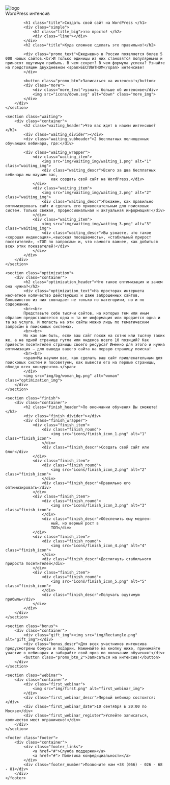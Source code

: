 <!DOCTYPE html>
<html lang="ru">
<head>
    <meta charset="UTF-8">
    <meta http-equiv="X-UA-Compatible" content="IE=edge">
    <meta name="viewport" content="width=device-width, initial-scale=1.0">
    <link rel="stylesheet" href="https://cdnjs.cloudflare.com/ajax/libs/normalize/8.0.1/normalize.min.css" integrity="sha512-NhSC1YmyruXifcj/KFRWoC561YpHpc5Jtzgvbuzx5VozKpWvQ+4nXhPdFgmx8xqexRcpAglTj9sIBWINXa8x5w==" crossorigin="anonymous" referrerpolicy="no-referrer" />
    <link rel="preconnect" href="https://fonts.googleapis.com">
    <link rel="preconnect" href="https://fonts.gstatic.com" crossorigin>
    <link href="https://fonts.googleapis.com/css2?family=Inconsolata:wght@200&family=Island+Moments&family=Montserrat:wght@600&family=Roboto:wght@100;300;400;500;700;900&family=The+Nautigal&display=swap" rel="stylesheet">
    <link rel="stylesheet" href="css/style.css">
    <title>WORDPRESS INTENSIVE</title>
</head>
<body>
    <section class="promo">
        <div class="container">
            <div class="logo">
                <img class="logo_img" src="logo/logo.svg" alt="logo">
                <div class="logo_text">WordPress интенсив</div>
            </div>

            <h1 class="title">Создать свой сайт на WordPress </h1>
            <div class="simple">
                <h2 class="title_big">это просто! </h2>
                <div class="line"></div>
            </div>
            <h2 class="title">Куда сложнее сделать это правильно!</h2>

            <div class="promo_text">Ежедневно в России появляется более 5 000 новых сайтов.<br>И только единицы из них становятся популярными и приносят ощутимую прибыль. В чем секрет? В чем формула успеха? Узнайте на предстоящем двухдневном <span>БЕСПЛАТНОМ</span> интенсиве!
            </div>

            <button class="promo_btn">Записаться на интенсив!</button>
            <div class="more">
                <div class="more_text">узнать больше об интенсиве</div>
                <img src="icons/down.svg" alt="down" class="more_img">
            </div>
        </div>
    </section>

    <section class="waiting">
        <div class="container">
            <h2 class="waiting_header">Что вас ждет в нашем интенсиве?</h2>
            <div class="waiting_divider"></div>
            <div class="waiting_subheader">2 бесплатных полноценных обучающих вебинара, где:</div>

            <div class="waiting_wrapper">
                <div class="waiting_item">
                    <img src="img/waiting_img/waiting_1.png" alt="1" class="waiting_img">
                    <div class="waiting_descr">Всего за два бесплатных вебинара мы научим вас,
                        как создать свой сайт на WordPress.</div>
                </div>
                <div class="waiting_item">
                    <img src="img/waiting_img/waiting_2.png" alt="2" class="waiting_img">
                    <div class="waiting_descr">Покажем, как правильно оптимизировать сайт и сделать его привлекательным для поисковых систем. Только свежая, профессиональная и актуальная информация!</div>
                </div>
                <div class="waiting_item">
                    <img src="img/waiting_img/waiting_3.png" alt="3" class="waiting_img">
                    <div class="waiting_descr">Вы узнаете, что такое «хорошая индексация»,«высокая посещаемость», «стабильный прирост посетителей», «ТОП по запросам» и, что намного важнее, как добиться всех этих показателей!</div>
                </div>
            </div>
        </div>
    </section>

    <section class="optimization">
        <div class="container">
            <h2 class="optimization_header">Что такое оптимизация и зачем она нужна?</h2>
            <div class="optimization_text">На просторах интернета несчетное количество действующих и даже заброшенных сайтов. Большинство из них совпадает не только по категориям, но и по содержанию. 
            <br><br>
            Представьте себе тысячи сайтов, на которых тем или иным образом предоставляется одна и та же информация или продается одна и та же услуга. И попасть на эти сайты можно лишь по тематическим запросам в поисковых системах.
            <br><br> 
            Но как вам быть, если ваш сайт похож на сотню или тысячу таких же, а на одной странице гугла или яндекса всего 10 позиций? Как привести посетителей страницы своего ресурса? Именно для этого и нужна оптимизация – для вывода вашего сайта на первую страницу поиска!
            <br><br> 
            <span>Мы научим вас, как сделать ваш сайт привлекательным для поисковых систем и посоветуем, как вывести его на первые страницы, обходя всех конкурентов.</span>
            </div>
            <img src="img/bg/woman_bg.png" alt="woman" class="optimization_img">
        </div>
    </section>

    <section class="finish">
        <div class="container">
            <h2 class="finish_header">По окончании обучения Вы сможете!</h2>
            <div class="finish_divider"></div>
            <div class="finish_wrapper">
                <div class="finish_item">
                    <div class="finish_round">
                        <img src="icons/finish_icon_1.png" alt="1" class="finish_icon">
                    </div>
                    <div class="finish_descr">Создать свой сайт или блог</div>
                </div>
                <div class="finish_item">
                    <div class="finish_round">
                        <img src="icons/finish_icon_2.png" alt="2" class="finish_icon">
                    </div>
                    <div class="finish_descr">Правильно его оптимизировать</div>
                </div>
                <div class="finish_item">
                    <div class="finish_round">
                        <img src="icons/finish_icon_3.png" alt="3" class="finish_icon">
                    </div>
                    <div class="finish_descr">Обеспечить ему медлен-
                        ный, но верный рост в 
                        ТОП</div>
                </div>
                <div class="finish_item">
                    <div class="finish_round">
                        <img src="icons/finish_icon_4.png" alt="4" class="finish_icon">
                    </div>
                    <div class="finish_descr">Достигнуть стабильного прироста посетителей</div>
                </div>
                <div class="finish_item">
                    <div class="finish_round">
                        <img src="icons/finish_icon_5.png" alt="5" class="finish_icon">
                    </div>
                    <div class="finish_descr">Получать ощутимую прибыль</div>
                </div>
            </div>
        </div>
    </section>

    <section class="bonus">
        <div class="container">
            <div class="gift_img"><img src="img/Rectangle.png" alt="gift_img"></div>
            <div class="bonus_descr">Для всех участников интенсива предусмотрены бонусы и подарки. Нажимайте на кнопку ниже, принимайте участие в вебинарах и забирайте свой приз по окончании обучения!</div>
            <button class="promo_btn_2">Записаться на интенсив!</button>
        </div>
    </section>

    <section class="webinar">
        <div class="container">
            <div class="first_webinar">
                <img src="img/first.png" alt="first_webinar_img">
            </div>
            <div class="first_webinar_descr">Первый вебинар состоится:</div>
            <div class="first_webinar_date">10 сентября в 20:00 по Москве</div>
            <div class="first_webinar_register">Успейте записаться, количество мест ограничено!</div>
        </div>
    </section>

    <footer class="footer">
        <div class="container">
            <div class="footer_links">
                <a href="#">Служба поддержки</a>               
                <a href="#"> Политика конфедициальности</a>
            </div>
            <div class="footer_number">Позвоните нам +38 (066) - 026 - 68 - 81</div>
        </div>
    </footer>
</body>
</html>
